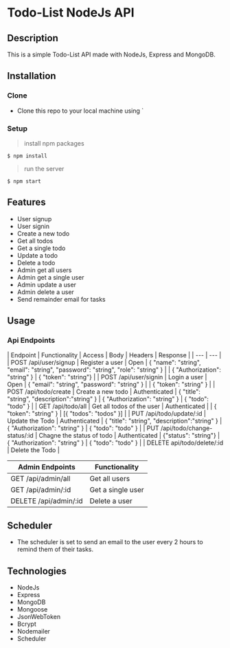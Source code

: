 # Todo-List NodeJs API
## Description
This is a simple Todo-List API made with NodeJs, Express and MongoDB.
## Installation
### Clone
- Clone this repo to your local machine using `
### Setup
> install npm packages
```shell
$ npm install
```
> run the server
```shell
$ npm start
```
## Features
- User signup
- User signin
- Create a new todo
- Get all todos
- Get a single todo
- Update a todo
- Delete a todo
- Admin get all users
- Admin get a single user
- Admin update a user
- Admin delete a user
- Send remainder email for tasks
## Usage
### Api Endpoints
| Endpoint | Functionality | Access | Body | Headers | Response |
| --- | --- |
| POST /api/user/signup | Register a user | Open | { "name": "string", "email": "string", "password": "string", "role": "string" } | | { "Authorization": "string" } | { "token": "string"} |
| POST /api/user/signin | Login a user | Open | { "email": "string", "password": "string" } | | { "token": "string" } |
| POST /api/todo/create | Create a new todo | Authenticated | { "title": "string", "description":"string" } | { "Authorization": "string" } | { "todo": "todo" } |
| GET /api/todo/all | Get all todos of the user | Authenticated | | { "token": "string" } | [{ "todos": "todos" }] |
| PUT /api/todo/update/:id | Update the Todo | Authenticated | { "title": "string", "description":"string" } | { "Authorization": "string" } | { "todo": "todo" } |
| PUT /api/todo/change-status/:id | Chagne the status of todo | Authenticated | {"status": "string"} | { "Authorization": "string" } | { "todo": "todo" } |
| DELETE api/todo/delete/:id | Delete the Todo |

| Admin Endpoints | Functionality |
| --- | --- |
| GET /api/admin/all | Get all users |
| GET /api/admin/:id | Get a single user |
| DELETE /api/admin/:id | Delete a user |

## Scheduler
- The scheduler is set to send an email to the user every 2 hours to remind them of their tasks.

## Technologies
- NodeJs
- Express
- MongoDB
- Mongoose
- JsonWebToken
- Bcrypt
- Nodemailer
- Scheduler